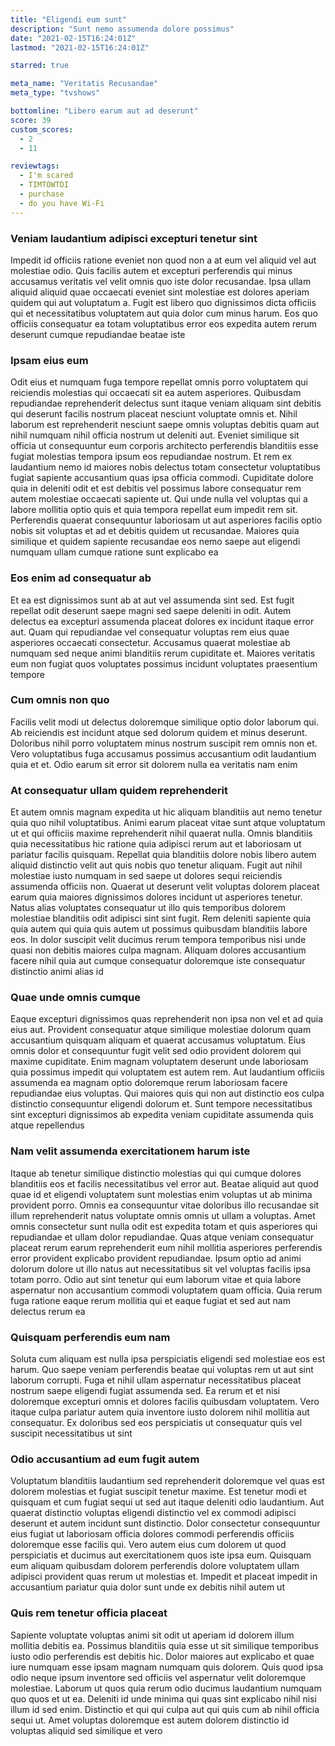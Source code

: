 ```yaml
---
title: "Eligendi eum sunt"
description: "Sunt nemo assumenda dolore possimus"
date: "2021-02-15T16:24:01Z"
lastmod: "2021-02-15T16:24:01Z"

starred: true

meta_name: "Veritatis Recusandae" 
meta_type: "tvshows"

bottomline: "Libero earum aut ad deserunt"
score: 39
custom_scores:
  - 2
  - 11

reviewtags:
  - I'm scared
  - TIMTOWTDI
  - purchase
  - do you have Wi-Fi
---
```




### Veniam laudantium adipisci excepturi tenetur sint

Impedit id officiis ratione eveniet non quod non a at eum vel aliquid vel aut molestiae odio. Quis facilis autem et excepturi perferendis qui minus accusamus veritatis vel velit omnis quo iste dolor recusandae. Ipsa ullam aliquid aliquid quae occaecati eveniet sint molestiae est dolores aperiam quidem qui aut voluptatum a. Fugit est libero quo dignissimos dicta officiis qui et necessitatibus voluptatem aut quia dolor cum minus harum. Eos quo officiis consequatur ea totam voluptatibus error eos expedita autem rerum deserunt cumque repudiandae beatae iste

### Ipsam eius eum

Odit eius et numquam fuga tempore repellat omnis porro voluptatem qui reiciendis molestias qui occaecati sit ea autem asperiores. Quibusdam repudiandae reprehenderit delectus sunt itaque veniam aliquam sint debitis qui deserunt facilis nostrum placeat nesciunt voluptate omnis et. Nihil laborum est reprehenderit nesciunt saepe omnis voluptas debitis quam aut nihil numquam nihil officia nostrum ut deleniti aut. Eveniet similique sit officia ut consequuntur eum corporis architecto perferendis blanditiis esse fugiat molestias tempora ipsum eos repudiandae nostrum. Et rem ex laudantium nemo id maiores nobis delectus totam consectetur voluptatibus fugiat sapiente accusantium quas ipsa officia commodi. Cupiditate dolore quia in deleniti odit et est debitis vel possimus labore consequatur rem autem molestiae occaecati sapiente ut. Qui unde nulla vel voluptas qui a labore mollitia optio quis et quia tempora repellat eum impedit rem sit. Perferendis quaerat consequuntur laboriosam ut aut asperiores facilis optio nobis sit voluptas et ad et debitis quidem ut recusandae. Maiores quia similique et quidem sapiente recusandae eos nemo saepe aut eligendi numquam ullam cumque ratione sunt explicabo ea

### Eos enim ad consequatur ab

Et ea est dignissimos sunt ab at aut vel assumenda sint sed. Est fugit repellat odit deserunt saepe magni sed saepe deleniti in odit. Autem delectus ea excepturi assumenda placeat dolores ex incidunt itaque error aut. Quam qui repudiandae vel consequatur voluptas rem eius quae asperiores occaecati consectetur. Accusamus quaerat molestiae ab numquam sed neque animi blanditiis rerum cupiditate et. Maiores veritatis eum non fugiat quos voluptates possimus incidunt voluptates praesentium tempore

### Cum omnis non quo

Facilis velit modi ut delectus doloremque similique optio dolor laborum qui. Ab reiciendis est incidunt atque sed dolorum quidem et minus deserunt. Doloribus nihil porro voluptatem minus nostrum suscipit rem omnis non et. Vero voluptatibus fuga accusamus possimus accusantium odit laudantium quia et et. Odio earum sit error sit dolorem nulla ea veritatis nam enim

### At consequatur ullam quidem reprehenderit

Et autem omnis magnam expedita ut hic aliquam blanditiis aut nemo tenetur quia quo nihil voluptatibus. Animi earum placeat vitae sunt atque voluptatum ut et qui officiis maxime reprehenderit nihil quaerat nulla. Omnis blanditiis quia necessitatibus hic ratione quia adipisci rerum aut et laboriosam ut pariatur facilis quisquam. Repellat quia blanditiis dolore nobis libero autem aliquid distinctio velit aut quis nobis quo tenetur aliquam. Fugit aut nihil molestiae iusto numquam in sed saepe ut dolores sequi reiciendis assumenda officiis non. Quaerat ut deserunt velit voluptas dolorem placeat earum quia maiores dignissimos dolores incidunt ut asperiores tenetur. Natus alias voluptates consequatur ut illo quis temporibus dolorem molestiae blanditiis odit adipisci sint sint fugit. Rem deleniti sapiente quia quia autem qui quia quis autem ut possimus quibusdam blanditiis labore eos. In dolor suscipit velit ducimus rerum tempora temporibus nisi unde quasi non debitis maiores culpa magnam. Aliquam dolores accusantium facere nihil quia aut cumque consequatur doloremque iste consequatur distinctio animi alias id

### Quae unde omnis cumque

Eaque excepturi dignissimos quas reprehenderit non ipsa non vel et ad quia eius aut. Provident consequatur atque similique molestiae dolorum quam accusantium quisquam aliquam et quaerat accusamus voluptatum. Eius omnis dolor et consequuntur fugit velit sed odio provident dolorem qui maxime cupiditate. Enim magnam voluptatem deserunt unde laboriosam quia possimus impedit qui voluptatem est autem rem. Aut laudantium officiis assumenda ea magnam optio doloremque rerum laboriosam facere repudiandae eius voluptas. Qui maiores quis qui non aut distinctio eos culpa distinctio consequuntur eligendi dolorum et. Sunt tempore necessitatibus sint excepturi dignissimos ab expedita veniam cupiditate assumenda quis atque repellendus

### Nam velit assumenda exercitationem harum iste

Itaque ab tenetur similique distinctio molestias qui qui cumque dolores blanditiis eos et facilis necessitatibus vel error aut. Beatae aliquid aut quod quae id et eligendi voluptatem sunt molestias enim voluptas ut ab minima provident porro. Omnis ea consequuntur vitae doloribus illo recusandae sit illum reprehenderit natus voluptate omnis omnis ut ullam a voluptas. Amet omnis consectetur sunt nulla odit est expedita totam et quis asperiores qui repudiandae et ullam dolor repudiandae. Quas atque veniam consequatur placeat rerum earum reprehenderit eum nihil mollitia asperiores perferendis error provident explicabo provident repudiandae. Ipsum optio ad animi dolorum dolore ut illo natus aut necessitatibus sit vel voluptas facilis ipsa totam porro. Odio aut sint tenetur qui eum laborum vitae et quia labore aspernatur non accusantium commodi voluptatem quam officia. Quia rerum fuga ratione eaque rerum mollitia qui et eaque fugiat et sed aut nam delectus rerum ea

### Quisquam perferendis eum nam

Soluta cum aliquam est nulla ipsa perspiciatis eligendi sed molestiae eos est harum. Quo saepe veniam perferendis beatae qui voluptas rem ut aut sint laborum corrupti. Fuga et nihil ullam aspernatur necessitatibus placeat nostrum saepe eligendi fugiat assumenda sed. Ea rerum et et nisi doloremque excepturi omnis et dolores facilis quibusdam voluptatem. Vero itaque culpa pariatur autem quia inventore iusto dolorem nihil mollitia aut consequatur. Ex doloribus sed eos perspiciatis ut consequatur quis vel suscipit necessitatibus ut sint

### Odio accusantium ad eum fugit autem

Voluptatum blanditiis laudantium sed reprehenderit doloremque vel quas est dolorem molestias et fugiat suscipit tenetur maxime. Est tenetur modi et quisquam et cum fugiat sequi ut sed aut itaque deleniti odio laudantium. Aut quaerat distinctio voluptas eligendi distinctio vel ex commodi adipisci deserunt et autem incidunt sunt distinctio. Dolor consectetur consequuntur eius fugiat ut laboriosam officia dolores commodi perferendis officiis doloremque esse facilis qui. Vero autem eius cum dolorem ut quod perspiciatis et ducimus aut exercitationem quos iste ipsa eum. Quisquam eum aliquam quibusdam dolorem perferendis dolore voluptatem ullam adipisci provident quas rerum ut molestias et. Impedit et placeat impedit in accusantium pariatur quia dolor sunt unde ex debitis nihil autem ut

### Quis rem tenetur officia placeat

Sapiente voluptate voluptas animi sit odit ut aperiam id dolorem illum mollitia debitis ea. Possimus blanditiis quia esse ut sit similique temporibus iusto odio perferendis est debitis hic. Dolor maiores aut explicabo et quae iure numquam esse ipsam magnam numquam quis dolorem. Quis quod ipsa odio neque ipsum inventore sed officiis vel aspernatur velit doloremque molestiae. Laborum ut quos quia rerum odio ducimus laudantium numquam quo quos et ut ea. Deleniti id unde minima qui quas sint explicabo nihil nisi illum id sed enim. Distinctio et qui qui culpa aut qui quis cum ab nihil officia sequi ut. Amet voluptas doloremque est autem dolorem distinctio id voluptas aliquid sed similique et vero

